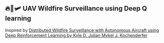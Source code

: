 ## 🔥🤖🛩️ UAV Wildfire Surveillance using Deep Q learning
Inspired by [Distributed Wildfire Surveillance with Autonomous
Aircraft using Deep Reinforcement Learning by Kyle D. Julian Mykel J. Kochenderfer](https://arxiv.org/pdf/1810.04244.pdf) 